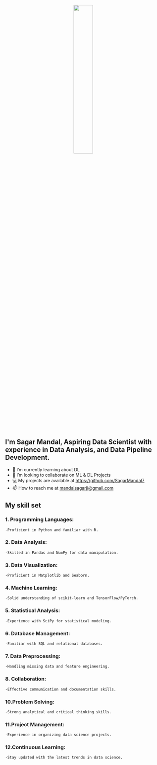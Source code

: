 <p align="center">
  <img src="https://github.com/SagarMandal7/SagarMandal7/assets/146010223/351bd27a-d5e4-4e12-8317-d434103f6d2d" width="35%">
</p>

## I'm Sagar Mandal, Aspiring Data Scientist with experience in Data Analysis, and Data Pipeline Development.

- 🌱 I’m currently learning about DL
- 💞️ I’m looking to collaborate on ML & DL Projects
- 💻  My projects are available at https://github.com/SagarMandal7
- 📫 How to reach me at mandalsagarji@gmail.com


<!---
SagarMandal7/SagarMandal7 is a ✨ special ✨ repository because its `README.md` (this file) appears on your GitHub profile.
You can click the Preview link to take a look at your changes.
--->
## My skill set 
### 1. Programming Languages:
    -Proficient in Python and familiar with R.
### 2. Data Analysis: 
    -Skilled in Pandas and NumPy for data manipulation.
### 3. Data Visualization: 
    -Proficient in Matplotlib and Seaborn.
### 4. Machine Learning: 
    -Solid understanding of scikit-learn and TensorFlow/PyTorch.
### 5. Statistical Analysis: 
    -Experience with SciPy for statistical modeling.
### 6. Database Management: 
    -Familiar with SQL and relational databases.
### 7. Data Preprocessing: 
    -Handling missing data and feature engineering.
### 8. Collaboration: 
    -Effective communication and documentation skills.
### 10.Problem Solving: 
    -Strong analytical and critical thinking skills.
### 11.Project Management: 
    -Experience in organizing data science projects.
### 12.Continuous Learning: 
    -Stay updated with the latest trends in data science.
